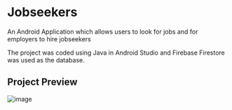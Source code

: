 # Jobseekers

An Android Application which allows users to look for jobs and for employers to hire jobseekers

The project was coded using Java in Android Studio and Firebase Firestore was used as the database. 

## Project Preview
![image](https://user-images.githubusercontent.com/102412283/164979649-a0bb8d87-b7bf-4dac-8c66-4b286c835aed.png)
